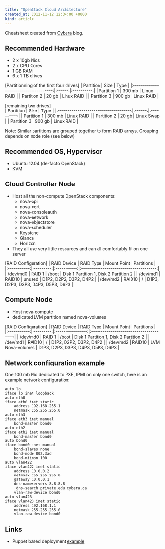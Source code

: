 ```yaml
---
title: "OpenStack Cloud Architecture"
created_at: 2012-11-12 12:34:00 +0000
kind: article
---
```


Cheatsheet created from [Cybera](http://www.cybera.ca/tech-radar/lets-build-cloud-%E2%80%94-introduction?goback=%2Egde_3239106_member_182556535) blog.

<!-- more -->
            
Recommended Hardware
--------------------
* 2 x 10gb Nics
* 2 x CPU Cores
* 1 GB RAM
* 6 x 1 TB drives

[Partitionning of the first four drives]
|               Partition               |  Size  |    Type    |
|:-------------------------------------:|:------:|:----------:|
|              Partition 1              | 300 mb | Linux RAID |
|              Partition 2              | 20 gb  | Linux RAID |
|              Partition 3              | 900 gb | Linux RAID |  


[remaining two drives]  
|               Partition               |  Size  |    Type    |
|:-------------------------------------:|:------:|:----------:|
|              Partition 1              | 300 mb | Linux RAID |
|              Partition 2              | 20 gb  | Linux Swap |
|              Partition 3              | 900 gb | Linux RAID |  
  

Note: Similar partitions are grouped together to form RAID arrays. Grouping depends on node role (see below)

Recommended OS, Hypervisor
--------------------------
* Ubuntu 12.04 (de-facto OpenStack)
* KVM

Cloud Controller Node
---------------------
* Host all the non-compute OpenStack components:
    * nova-api
    * nova-cert
    * nova-consoleauth
    * nova-network
    * nova-objectstore
    * nova-scheduler
    * Keystone
    * Glance
    * Horizon
* They all use very little resources and can all comfortably fit on one server 

[RAID Configuration]
| RAID Device | RAID Type | Mount Point |               Partitions               |
|:-----------:|:---------:|:-----------:|:--------------------------------------:|
|   /dev/md0  |   RAID 1  |    /boot    | Disk 1 Partition 1, Disk 2 Partition 2 |
|   /dev/md1  |   RAID10  |    unused   |         D1P2, D2P2, D3P2, D4P2         |
|   /dev/md2  |   RAID10  |      /      |   D1P3, D2P3, D3P3, D4P3, D5P3, D6P3   |



Compute Node
------------
* Host nova-compute
* dedicated LVM partition named nova-volumes

[RAID Configuration]
| RAID Device | RAID Type |   Mount Point    |               Partitions               |
|:-----------:|:---------:|:----------------:|:--------------------------------------:|
|   /dev/md0  |   RAID 1  |      /boot       | Disk 1 Partition 1, Disk 2 Partition 2 |
|   /dev/md1  |   RAID10  |        /         |         D1P2, D2P2, D3P2, D4P2         |
|   /dev/md2  |   RAID10  | LVM Nova-volumes |   D1P3, D2P3, D3P3, D4P3, D5P3, D6P3   |

Network configuration example
-----------------------------

One 100 mb Nic dedicated to PXE, IPMI on only one switch, here is an example network configuration:
	
	auto lo
	iface lo inet loopback
	auto eth0
	iface eth0 inet static
	    address 192.168.255.1
	    netmask 255.255.255.0
	auto eth3
	iface eth3 inet manual
	    bond-master bond0
	auto eth2
	iface eth2 inet manual
	    bond-master bond0
	auto bond0
	iface bond0 inet manual
	    bond-slaves none
	    bond-mode 802.3ad
	    bond-miimon 100
	auto vlan422
	iface vlan422 inet static
	    address 10.0.0.2
	    netmask 255.255.255.0
	    gateway 10.0.0.1
	    dns-nameservers 8.8.8.8
	     dns-search private.edu.cybera.ca
	    vlan-raw-device bond0
	auto vlan423
	iface vlan423 inet static
	    address 192.168.1.1
	    netmask 255.255.255.0
	    vlan-raw-device bond0                   


Links
-----
* Puppet based deployment [example](https://github.com/jtopjian/)